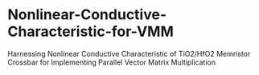 # Nonlinear-Conductive-Characteristic-for-VMM
Harnessing Nonlinear Conductive Characteristic of TiO2/HfO2 Memristor Crossbar for Implementing Parallel Vector Matrix Multiplication
